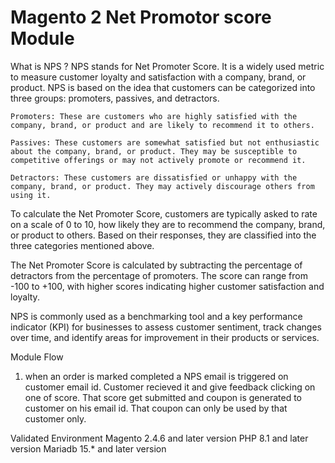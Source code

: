 # Magento 2 Net Promotor score Module

What is NPS ?
NPS stands for Net Promoter Score. It is a widely used metric to measure customer loyalty and satisfaction with a company, brand, or product. NPS is based on the idea that customers can be categorized into three groups: promoters, passives, and detractors.

    Promoters: These are customers who are highly satisfied with the company, brand, or product and are likely to recommend it to others.

    Passives: These customers are somewhat satisfied but not enthusiastic about the company, brand, or product. They may be susceptible to competitive offerings or may not actively promote or recommend it.

    Detractors: These customers are dissatisfied or unhappy with the company, brand, or product. They may actively discourage others from using it.

To calculate the Net Promoter Score, customers are typically asked to rate on a scale of 0 to 10, how likely they are to recommend the company, brand, or product to others. Based on their responses, they are classified into the three categories mentioned above.

The Net Promoter Score is calculated by subtracting the percentage of detractors from the percentage of promoters. The score can range from -100 to +100, with higher scores indicating higher customer satisfaction and loyalty.

NPS is commonly used as a benchmarking tool and a key performance indicator (KPI) for businesses to assess customer sentiment, track changes over time, and identify areas for improvement in their products or services.

Module Flow
1. when an order is marked completed a NPS email is triggered on customer email id. Customer recieved it and give feedback clicking on one of score. That score get submitted and coupon is generated to customer on his email id. That coupon can only be used by that customer only.

Validated Environment
Magento 2.4.6 and later version
PHP 8.1 and later version
Mariadb 15.* and later version

